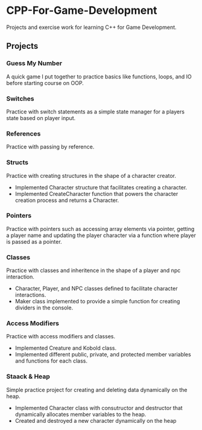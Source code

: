 # CPP-For-Game-Development
Projects and exercise work for learning C++ for Game Development.

## Projects
  ### Guess My Number
  A quick game I put together to practice basics like functions, loops, and IO before starting course on OOP.
  
  ### Switches
  Practice with switch statements as a simple state manager for a players state based on player input.
  
  ### References
  Practice with passing by reference.
  
  ### Structs
  Practice with creating structures in the shape of a character creator.
  * Implemented Character structure that facilitates creating a character.
  * Implemented CreateCharacter function that powers the character creation process and returns a Character.
  
  ### Pointers
  Practice with pointers such as accessing array elements via pointer, getting a player name and updating the player character via a function where player is passed as a pointer.
  
  ### Classes
  Practice with classes and inheritence in the shape of a player and npc interaction. 
  * Character, Player, and NPC classes defined to facilitate character interactions.
  * Maker class implemented to provide a simple function for creating dividers in the console.

  ### Access Modifiers
  Practice with access modifiers and classes.
  * Implemented Creature and Kobold class.
  * Implemented different public, private, and protected member variables and functions for each class.

  ### Staack & Heap
  Simple practice project for creating and deleting data dynamically on the heap.
  * Implemented Character class with consutructor and destructor that dynamically allocates member variables to the heap.
  * Created and destroyed a new character dynamically on the heap
